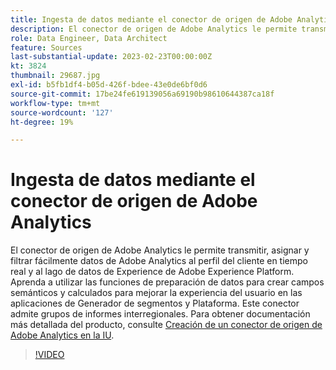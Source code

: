 ```yaml
---
title: Ingesta de datos mediante el conector de origen de Adobe Analytics
description: El conector de origen de Adobe Analytics le permite transmitir, asignar y filtrar fácilmente datos de Adobe Analytics al perfil del cliente en tiempo real y al lago de datos de Experience de Adobe Experience Platform.
role: Data Engineer, Data Architect
feature: Sources
last-substantial-update: 2023-02-23T00:00:00Z
kt: 3824
thumbnail: 29687.jpg
exl-id: b5fb1df4-b05d-426f-bdee-43e0de6bf0d6
source-git-commit: 17be24fe619139056a69190b98610644387ca18f
workflow-type: tm+mt
source-wordcount: '127'
ht-degree: 19%

---
```


# Ingesta de datos mediante el conector de origen de Adobe Analytics

El conector de origen de Adobe Analytics le permite transmitir, asignar y filtrar fácilmente datos de Adobe Analytics al perfil del cliente en tiempo real y al lago de datos de Experience de Adobe Experience Platform. Aprenda a utilizar las funciones de preparación de datos para crear campos semánticos y calculados para mejorar la experiencia del usuario en las aplicaciones de Generador de segmentos y Plataforma. Este conector admite grupos de informes interregionales. Para obtener documentación más detallada del producto, consulte [Creación de un conector de origen de Adobe Analytics en la IU](https://experienceleague.adobe.com/docs/experience-platform/sources/ui-tutorials/create/adobe-applications/analytics.html?lang=es).

>[!VIDEO](https://video.tv.adobe.com/v/29687?quality=12&learn=on)
